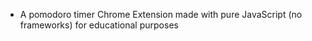 - A pomodoro timer Chrome Extension made with pure JavaScript (no frameworks) for educational purposes
